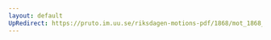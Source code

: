 ```yaml
---
layout: default
UpRedirect: https://pruto.im.uu.se/riksdagen-motions-pdf/1868/mot_1868__ak__173.pdf
---
```

